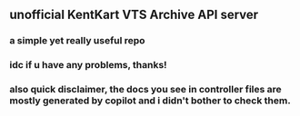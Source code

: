 ## unofficial KentKart VTS Archive API server
### a simple yet really useful repo

### idc if u have any problems, thanks!

### also quick disclaimer, the docs you see in controller files are mostly generated by copilot and i didn't bother to check them.